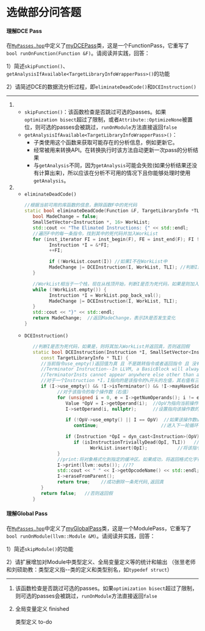 # 选做部分问答题

####  理解DCE Pass

在[`MyPasses.hpp`](https://gitee.com/pei-qi-zhi/llvm-ustc-proj/blob/master/my-llvm-driver/include/optimization/MyPasses.hpp)中定义了[myDCEPass](https://gitee.com/pei-qi-zhi/llvm-ustc-proj/blob/master/my-llvm-driver/include/optimization/MyPasses.hpp#L69)类，这是一个FunctionPass，它重写了 `bool runOnFunction(Function &F)`。请阅读并实践，回答： 

1）简述`skipFunction()`、`getAnalysisIfAvailable<TargetLibraryInfoWrapperPass>()`的功能

2）请简述DCE的数据流分析过程，即`eliminateDeadCode()`和`DCEInstruction()`



***

1. * `skipFunction()`：该函数检查是否跳过可选的passes。如果`optimization bisect`超过了限制，或者`Attribute::OptimizeNone`被置位，则可选的passes会被跳过，`runOnModule`方法直接返回`false`
   * `getAnalysisIfAvailable<TargetLibraryInfoWrapperPass>()`：
     * 子类使用这个函数来获取可能存在的分析信息，例如更新它。
     * 经常被用来转换API。在转换执行时该方法自动更新一次pass的分析结果
     * 与`getAnalysis`不同，因为`getAnalysis`可能会失败(如果分析结果还没有计算出来)，所以应该在分析不可用的情况下且你能够处理时使用`getAnalysis`。
2. * `eliminateDeadCode()`
      ```C++
      //根据当前可用的库函数的信息，删除函数F中的死代码
      static bool eliminateDeadCode(Function &F, TargetLibraryInfo *TLI) {
         bool MadeChange = false;
         SmallSetVector<Instruction *, 16> WorkList;
         std::cout << "The Elimated Instructions: {" << std::endl;
         //遍历F中的每一条指令，找到其中的死代码并加入WorkList
         for (inst_iterator FI = inst_begin(F), FE = inst_end(F); FI != FE;) {
               Instruction *I = &*FI;
               ++FI;

               if (!WorkList.count(I)) //如果I不在WorkList中
               MadeChange |= DCEInstruction(I, WorkList, TLI); //判断I是否为死代码，如果是则加入WorkList并将MadeChange置为真
         }

         //WorkList相当于一个栈，现在从栈顶开始，判断I是否为死代码，如果是则加入WorkList并将MadeChange置为真
         while (!WorkList.empty()) { 
               Instruction *I = WorkList.pop_back_val();
               MadeChange |= DCEInstruction(I, WorkList, TLI);
         }
         std::cout << "}" << std::endl;
         return MadeChange;  //返回MadeChange，表示IR是否发生变化
      }
      ```
   * `DCEInstruction()`
      ```C++
         //判断I是否为死代码，如果是，则将其加入WorkList并返回真，否则返回假
         static bool DCEInstruction(Instruction *I, SmallSetVector<Instruction *, 16> &WorkList, 
            const TargetLibraryInfo * TLI) {
            //当前指令use_empty()返回值为真 且 不是跳转指令或者返回指令 且 没有副作用
            //Terminator Instruction--In LLVM, a BasicBlock will always end with a TerminatorInst. 
            //TerminatorInsts cannot appear anywhere else other than at the end of a BasicBlock.
            //对于一个Instruction *I，I指向的是该指令的%开头的左值，其右值有三种情况：1.常数 2.@开头的全局变量 3.%开头的局部变量
            if (I->use_empty() && !I->isTerminator() && !I->mayHaveSideEffects()) {
                  //对于该指令的每个操作数（右值）
                  for (unsigned i = 0, e = I->getNumOperands(); i != e; ++i) {
                     Value *OpV = I->getOperand(i);  //OpV为指向当前操作数的指针
                     I->setOperand(i, nullptr);      //设置指向该操作数的指针为空??

                     if (!OpV->use_empty() || I == OpV)  //如果该操作数use_empty()返回值为假 或 指令的左值为当前操作数
                        continue;                       //进入下一轮循环

                     if (Instruction *OpI = dyn_cast<Instruction>(OpV))  //如果该操作数不符合前面if的条件，且可以动态转换为对应的IR指令（也就是说它是%开头的）
                        if (isInstructionTriviallyDead(OpI, TLI))   //如果这条指令产生的该值没被使用过且这个指令没有其他影响
                              WorkList.insert(OpI);           //将该指令插入WorkList
                  }
                  //print:将对象格式化到指定的缓冲区。如果成功，将返回格式化字符串的长度。如果缓冲区太小，则返回一个大于BufferSize的长度以供重试。
                  I->print(llvm::outs()); //??
                  std::cout << " " << I->getOpcodeName() << std::endl;    //输出该指令的操作码
                  I->eraseFromParent();                                   //将该指令从包含它的基本块中解除链接并删除它
                  return true;    //成功删除一条死代码,返回真
            }
            return false;   //否则返回假
         }
      ```







#### 理解Global Pass

在[`MyPasses.hpp`](https://gitee.com/pei-qi-zhi/llvm-ustc-proj/blob/master/my-llvm-driver/include/optimization/MyPasses.hpp)中定义了[myGlobalPass](https://gitee.com/pei-qi-zhi/llvm-ustc-proj/blob/master/my-llvm-driver/include/optimization/MyPasses.hpp#L106)类，这是一个ModulePass，它重写了 `bool runOnModule(llvm::Module &M)`。请阅读并实践，回答： 

1）简述`skipModule()`的功能

2）请扩展增加对Module中类型定义、全局变量定义等的统计和输出
（张昱老师和刘硕助教：类型定义指--类的定义和类型别名，如`typedef struct`）

***

1. 该函数检查是否跳过可选的passes。如果`optimization bisect`超过了限制，则可选的passes会被跳过，`runOnModule`方法直接返回`false`

2. 全局变量定义 finished

   类型定义 to-do